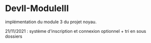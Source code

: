 # DevII-ModuleIII
implémentation du module 3 du projet noyau.

21/11/2021 : système d'inscription et connexion optionnel + tri en sous dossiers
